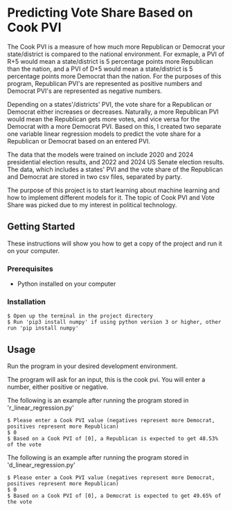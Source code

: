 # Predicting Vote Share Based on Cook PVI

The Cook PVI is a measure of how much more Republican or Democrat your state/district is compared to the national environment. For exmaple, a PVI of R+5 would mean a state/district is
5 percentage points more Republican than the nation, and a PVI of D+5 would mean a state/district is 5 percentage points more Democrat than the nation. For the purposes of this program,
Republican PVI's are represented as positive numbers and Democrat PVI's are represented as negative numbers.

Depending on a states'/districts' PVI, the vote share for a Republican or Democrat either increases or decreases. Naturally, a more Republican PVI would mean the Republican gets more
votes, and vice versa for the Democrat with a more Democrat PVI. Based on this, I created two separate one variable linear regression models to predict the vote share for a Republican
or Democrat based on an entered PVI.

The data that the models were trained on include 2020 and 2024 presidential election results, and 2022 and 2024 US Senate election results. The data, which includes
a states' PVI and the vote share of the Republican and Democrat are stored in two csv files, separated by party.

The purpose of this project is to start learning about machine learning and how to implement different models for it. The topic of Cook PVI and Vote Share was picked due to my interest
in political technology.

## Getting Started

These instructions will show you how to get a copy of the project and run it on your computer.

### Prerequisites

* Python installed on your computer

### Installation

```
$ Open up the terminal in the project directory
$ Run 'pip3 install numpy' if using python version 3 or higher, other run 'pip install numpy'
```

## Usage

Run the program in your desired development environment.

The program will ask for an input, this is the cook pvi. You will enter a number, either positive or negative.

The following is an example after running the program stored in 'r_linear_regression.py'

```
$ Please enter a Cook PVI value (negatives represent more Democrat, positives represent more Republican)
$ 0
$ Based on a Cook PVI of [0], a Republican is expected to get 48.53% of the vote
```
The following is an example after running the program stored in 'd_linear_regression.py'

```
$ Please enter a Cook PVI value (negatives represent more Democrat, positives represent more Republican)
$ 0
$ Based on a Cook PVI of [0], a Democrat is expected to get 49.65% of the vote
```
